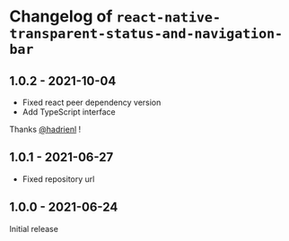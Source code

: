 # Changelog of `react-native-transparent-status-and-navigation-bar`

## 1.0.2 - 2021-10-04

- Fixed react peer dependency version
- Add TypeScript interface

Thanks [@hadrienl](https://github.com/hadrienl) !

## 1.0.1 - 2021-06-27

- Fixed repository url

## 1.0.0 - 2021-06-24

Initial release
